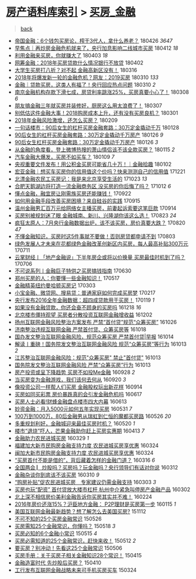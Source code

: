 [房产语料库索引](../../README.md)  > [买房_金融](买房_金融.md)
====
> [back](../README.md)

- [帝国金融：6个钱包买房论，榨干3代人，拿什么养老？](http://jkwz.applinzi.com/ittc/7096319379920913425.html#%E5%B8%9D%E5%9B%BD%E9%87%91%E8%9E%8D%EF%BC%9A6%E4%B8%AA%E9%92%B1%E5%8C%85%E4%B9%B0%E6%88%BF%E8%AE%BA%EF%BC%8C%E6%A6%A8%E5%B9%B23%E4%BB%A3%E4%BA%BA%EF%BC%8C%E6%8B%BF%E4%BB%80%E4%B9%88%E5%85%BB%E8%80%81%EF%BC%9F) 180426 *3647* 
- [早焦点｜再炒房金融危机就来了，央行加息影响二线城市买房](http://jkwz.applinzi.com/ittc/7091011500091376650.html#%E6%97%A9%E7%84%A6%E7%82%B9%EF%BD%9C%E5%86%8D%E7%82%92%E6%88%BF%E9%87%91%E8%9E%8D%E5%8D%B1%E6%9C%BA%E5%B0%B1%E6%9D%A5%E4%BA%86%EF%BC%8C%E5%A4%AE%E8%A1%8C%E5%8A%A0%E6%81%AF%E5%BD%B1%E5%93%8D%E4%BA%8C%E7%BA%BF%E5%9F%8E%E5%B8%82%E4%B9%B0%E6%88%BF) 180412 *18* 
- [利用金融来买房，你就赚大了](http://jkwz.applinzi.com/ittc/7087653121490945034.html#%E5%88%A9%E7%94%A8%E9%87%91%E8%9E%8D%E6%9D%A5%E4%B9%B0%E6%88%BF%EF%BC%8C%E4%BD%A0%E5%B0%B1%E8%B5%9A%E5%A4%A7%E4%BA%86) 180403 *18* 
- [网筹金融：2018年买房贷款什么情况银行不放贷](http://jkwz.applinzi.com/ittc/7087420723113231377.html#%E7%BD%91%E7%AD%B9%E9%87%91%E8%9E%8D%EF%BC%9A2018%E5%B9%B4%E4%B9%B0%E6%88%BF%E8%B4%B7%E6%AC%BE%E4%BB%80%E4%B9%88%E6%83%85%E5%86%B5%E9%93%B6%E8%A1%8C%E4%B8%8D%E6%94%BE%E8%B4%B7) 180402  
- [大学生买房打八折？对不起 金融高新区没有！](http://jkwz.applinzi.com/ittc/7080854016223609873.html#%E5%A4%A7%E5%AD%A6%E7%94%9F%E4%B9%B0%E6%88%BF%E6%89%93%E5%85%AB%E6%8A%98%EF%BC%9F%E5%AF%B9%E4%B8%8D%E8%B5%B7+%E9%87%91%E8%9E%8D%E9%AB%98%E6%96%B0%E5%8C%BA%E6%B2%A1%E6%9C%89%EF%BC%81) 180316  
- [2018年将爆发新一轮的金融危机？网友：2019买房](http://jkwz.applinzi.com/ittc/7078861476087727110.html#2018%E5%B9%B4%E5%B0%86%E7%88%86%E5%8F%91%E6%96%B0%E4%B8%80%E8%BD%AE%E7%9A%84%E9%87%91%E8%9E%8D%E5%8D%B1%E6%9C%BA%EF%BC%9F%E7%BD%91%E5%8F%8B%EF%BC%9A2019%E4%B9%B0%E6%88%BF) 180310 *133* 
- [金融｜贷款买房，这类人有福了！央行回应热点问题](http://jkwz.applinzi.com/ittc/7078661466070975494.html#%E9%87%91%E8%9E%8D%EF%BD%9C%E8%B4%B7%E6%AC%BE%E4%B9%B0%E6%88%BF%EF%BC%8C%E8%BF%99%E7%B1%BB%E4%BA%BA%E6%9C%89%E7%A6%8F%E4%BA%86%EF%BC%81%E5%A4%AE%E8%A1%8C%E5%9B%9E%E5%BA%94%E7%83%AD%E7%82%B9%E9%97%AE%E9%A2%98) 180310 *2* 
- [南京金融机构存款下滑七成，房贷利率跳涨25%，买房真要小心了！](http://jkwz.applinzi.com/ittc/7077884920485905425.html#%E5%8D%97%E4%BA%AC%E9%87%91%E8%9E%8D%E6%9C%BA%E6%9E%84%E5%AD%98%E6%AC%BE%E4%B8%8B%E6%BB%91%E4%B8%83%E6%88%90%EF%BC%8C%E6%88%BF%E8%B4%B7%E5%88%A9%E7%8E%87%E8%B7%B3%E6%B6%A825%25%EF%BC%8C%E4%B9%B0%E6%88%BF%E7%9C%9F%E8%A6%81%E5%B0%8F%E5%BF%83%E4%BA%86%EF%BC%81) 180308 *6* 
- [朋友搞金融三年就买房并装修好，厨房这么用太浪费了！](http://jkwz.applinzi.com/ittc/7077706639241380874.html#%E6%9C%8B%E5%8F%8B%E6%90%9E%E9%87%91%E8%9E%8D%E4%B8%89%E5%B9%B4%E5%B0%B1%E4%B9%B0%E6%88%BF%E5%B9%B6%E8%A3%85%E4%BF%AE%E5%A5%BD%EF%BC%8C%E5%8E%A8%E6%88%BF%E8%BF%99%E4%B9%88%E7%94%A8%E5%A4%AA%E6%B5%AA%E8%B4%B9%E4%BA%86%EF%BC%81) 180307  
- [别低估这件金融大事！2018购房成本上升，还有没有买房良机？](http://jkwz.applinzi.com/ittc/7075594044879406096.html#%E5%88%AB%E4%BD%8E%E4%BC%B0%E8%BF%99%E4%BB%B6%E9%87%91%E8%9E%8D%E5%A4%A7%E4%BA%8B%EF%BC%812018%E8%B4%AD%E6%88%BF%E6%88%90%E6%9C%AC%E4%B8%8A%E5%8D%87%EF%BC%8C%E8%BF%98%E6%9C%89%E6%B2%A1%E6%9C%89%E4%B9%B0%E6%88%BF%E8%89%AF%E6%9C%BA%EF%BC%9F) 180301  
- [2018年金融风险激增，还怎么买房？](http://jkwz.applinzi.com/ittc/7068033909772518406.html#2018%E5%B9%B4%E9%87%91%E8%9E%8D%E9%A3%8E%E9%99%A9%E6%BF%80%E5%A2%9E%EF%BC%8C%E8%BF%98%E6%80%8E%E4%B9%88%E4%B9%B0%E6%88%BF%EF%BC%9F) 180209  
- [一句话楼市：90后女生的杠杆买房金融套路：30万定金撬动千万](http://jkwz.applinzi.com/ittc/7063588731309523975.html#%E4%B8%80%E5%8F%A5%E8%AF%9D%E6%A5%BC%E5%B8%82%EF%BC%9A90%E5%90%8E%E5%A5%B3%E7%94%9F%E7%9A%84%E6%9D%A0%E6%9D%86%E4%B9%B0%E6%88%BF%E9%87%91%E8%9E%8D%E5%A5%97%E8%B7%AF%EF%BC%9A30%E4%B8%87%E5%AE%9A%E9%87%91%E6%92%AC%E5%8A%A8%E5%8D%83%E4%B8%87) 180128  
- [90后女生的杠杆买房金融套路：30万定金撬动千万房产](http://jkwz.applinzi.com/ittc/7062826778534347787.html#90%E5%90%8E%E5%A5%B3%E7%94%9F%E7%9A%84%E6%9D%A0%E6%9D%86%E4%B9%B0%E6%88%BF%E9%87%91%E8%9E%8D%E5%A5%97%E8%B7%AF%EF%BC%9A30%E4%B8%87%E5%AE%9A%E9%87%91%E6%92%AC%E5%8A%A8%E5%8D%83%E4%B8%87%E6%88%BF%E4%BA%A7) 180126 *9* 
- [90后女生杠杆买房金融套路：30万定金撬动千万房产](http://jkwz.applinzi.com/ittc/7062799357756048401.html#90%E5%90%8E%E5%A5%B3%E7%94%9F%E6%9D%A0%E6%9D%86%E4%B9%B0%E6%88%BF%E9%87%91%E8%9E%8D%E5%A5%97%E8%B7%AF%EF%BC%9A30%E4%B8%87%E5%AE%9A%E9%87%91%E6%92%AC%E5%8A%A8%E5%8D%83%E4%B8%87%E6%88%BF%E4%BA%A7) 180126 *3* 
- [从金融的角度看，登上微博热搜的萧山情侣该不该全款买房？](http://jkwz.applinzi.com/ittc/7058583109019108359.html#%E4%BB%8E%E9%87%91%E8%9E%8D%E7%9A%84%E8%A7%92%E5%BA%A6%E7%9C%8B%EF%BC%8C%E7%99%BB%E4%B8%8A%E5%BE%AE%E5%8D%9A%E7%83%AD%E6%90%9C%E7%9A%84%E8%90%A7%E5%B1%B1%E6%83%85%E4%BE%A3%E8%AF%A5%E4%B8%8D%E8%AF%A5%E5%85%A8%E6%AC%BE%E4%B9%B0%E6%88%BF%EF%BC%9F) 180115 *2* 
- [汽车金融大爆发，买房不如买车？](http://jkwz.applinzi.com/ittc/7056619391880266762.html#%E6%B1%BD%E8%BD%A6%E9%87%91%E8%9E%8D%E5%A4%A7%E7%88%86%E5%8F%91%EF%BC%8C%E4%B9%B0%E6%88%BF%E4%B8%8D%E5%A6%82%E4%B9%B0%E8%BD%A6%EF%BC%9F) 180109 *7* 
- [央视重要文件发布！用公积金买房可能省几十万！｜金融拾趣](http://jkwz.applinzi.com/ittc/7053928116399899665.html#%E5%A4%AE%E8%A7%86%E9%87%8D%E8%A6%81%E6%96%87%E4%BB%B6%E5%8F%91%E5%B8%83%EF%BC%81%E7%94%A8%E5%85%AC%E7%A7%AF%E9%87%91%E4%B9%B0%E6%88%BF%E5%8F%AF%E8%83%BD%E7%9C%81%E5%87%A0%E5%8D%81%E4%B8%87%EF%BC%81%EF%BD%9C%E9%87%91%E8%9E%8D%E6%8B%BE%E8%B6%A3) 180102  
- [宏亚金融｜想买车买房你的信用值这个价吗？快来测测自己的信用值](http://jkwz.applinzi.com/ittc/7049453759384519697.html#%E5%AE%8F%E4%BA%9A%E9%87%91%E8%9E%8D%EF%BD%9C%E6%83%B3%E4%B9%B0%E8%BD%A6%E4%B9%B0%E6%88%BF%E4%BD%A0%E7%9A%84%E4%BF%A1%E7%94%A8%E5%80%BC%E8%BF%99%E4%B8%AA%E4%BB%B7%E5%90%97%EF%BC%9F%E5%BF%AB%E6%9D%A5%E6%B5%8B%E6%B5%8B%E8%87%AA%E5%B7%B1%E7%9A%84%E4%BF%A1%E7%94%A8%E5%80%BC) 171221  
- [北漂金融农民工买房记：我是来北京享受生活的](http://jkwz.applinzi.com/ittc/7027614933456520209.html#%E5%8C%97%E6%BC%82%E9%87%91%E8%9E%8D%E5%86%9C%E6%B0%91%E5%B7%A5%E4%B9%B0%E6%88%BF%E8%AE%B0%EF%BC%9A%E6%88%91%E6%98%AF%E6%9D%A5%E5%8C%97%E4%BA%AC%E4%BA%AB%E5%8F%97%E7%94%9F%E6%B4%BB%E7%9A%84) 171023 *13* 
- [合肥天鹅湖边将打造一流金融商务区 没买房的你后悔了吗？](http://jkwz.applinzi.com/ittc/7023335002337707025.html#%E5%90%88%E8%82%A5%E5%A4%A9%E9%B9%85%E6%B9%96%E8%BE%B9%E5%B0%86%E6%89%93%E9%80%A0%E4%B8%80%E6%B5%81%E9%87%91%E8%9E%8D%E5%95%86%E5%8A%A1%E5%8C%BA+%E6%B2%A1%E4%B9%B0%E6%88%BF%E7%9A%84%E4%BD%A0%E5%90%8E%E6%82%94%E4%BA%86%E5%90%97%EF%BC%9F) 171012 *6* 
- [懂点金融，融宜房让刚需族买房还能赚钱！](http://jkwz.applinzi.com/ittc/7016163260980790289.html#%E6%87%82%E7%82%B9%E9%87%91%E8%9E%8D%EF%BC%8C%E8%9E%8D%E5%AE%9C%E6%88%BF%E8%AE%A9%E5%88%9A%E9%9C%80%E6%97%8F%E4%B9%B0%E6%88%BF%E8%BF%98%E8%83%BD%E8%B5%9A%E9%92%B1%EF%BC%81) 170922  
- [如何用金融手段改善买房困境？来自硅谷的实践](http://jkwz.applinzi.com/ittc/7013490889559917584.html#%E5%A6%82%E4%BD%95%E7%94%A8%E9%87%91%E8%9E%8D%E6%89%8B%E6%AE%B5%E6%94%B9%E5%96%84%E4%B9%B0%E6%88%BF%E5%9B%B0%E5%A2%83%EF%BC%9F%E6%9D%A5%E8%87%AA%E7%A1%85%E8%B0%B7%E7%9A%84%E5%AE%9E%E8%B7%B5) 170915  
- [温州金融男汇百万元给网络女主播买房，前妻起诉索要这笔巨款](http://jkwz.applinzi.com/ittc/7013286521740985105.html#%E6%B8%A9%E5%B7%9E%E9%87%91%E8%9E%8D%E7%94%B7%E6%B1%87%E7%99%BE%E4%B8%87%E5%85%83%E7%BB%99%E7%BD%91%E7%BB%9C%E5%A5%B3%E4%B8%BB%E6%92%AD%E4%B9%B0%E6%88%BF%EF%BC%8C%E5%89%8D%E5%A6%BB%E8%B5%B7%E8%AF%89%E7%B4%A2%E8%A6%81%E8%BF%99%E7%AC%94%E5%B7%A8%E6%AC%BE) 170914  
- [买房别被规划迷了眼 金融城南、新川、兴隆湖你该这么选！](http://jkwz.applinzi.com/ittc/7004998481452991504.html#%E4%B9%B0%E6%88%BF%E5%88%AB%E8%A2%AB%E8%A7%84%E5%88%92%E8%BF%B7%E4%BA%86%E7%9C%BC+%E9%87%91%E8%9E%8D%E5%9F%8E%E5%8D%97%E3%80%81%E6%96%B0%E5%B7%9D%E3%80%81%E5%85%B4%E9%9A%86%E6%B9%96%E4%BD%A0%E8%AF%A5%E8%BF%99%E4%B9%88%E9%80%89%EF%BC%81) 170823 *24* 
- [疯狂太原人：7月央行金融数据出炉，该不该买房，房价真要大跌？](http://jkwz.applinzi.com/ittc/7003936754380571665.html#%E7%96%AF%E7%8B%82%E5%A4%AA%E5%8E%9F%E4%BA%BA%EF%BC%9A7%E6%9C%88%E5%A4%AE%E8%A1%8C%E9%87%91%E8%9E%8D%E6%95%B0%E6%8D%AE%E5%87%BA%E7%82%89%EF%BC%8C%E8%AF%A5%E4%B8%8D%E8%AF%A5%E4%B9%B0%E6%88%BF%EF%BC%8C%E6%88%BF%E4%BB%B7%E7%9C%9F%E8%A6%81%E5%A4%A7%E8%B7%8C%EF%BC%9F) 170820 *47* 
- [不懂金融知识，买房时这5件事就不要做！否则房贷都申请不到](http://jkwz.applinzi.com/ittc/6997627208322253840.html#%E4%B8%8D%E6%87%82%E9%87%91%E8%9E%8D%E7%9F%A5%E8%AF%86%EF%BC%8C%E4%B9%B0%E6%88%BF%E6%97%B6%E8%BF%995%E4%BB%B6%E4%BA%8B%E5%B0%B1%E4%B8%8D%E8%A6%81%E5%81%9A%EF%BC%81%E5%90%A6%E5%88%99%E6%88%BF%E8%B4%B7%E9%83%BD%E7%94%B3%E8%AF%B7%E4%B8%8D%E5%88%B0) 170803  
- [绿色发展人才未来在花都绿色金融改革创新区内买房，每人最高补贴300万元](http://jkwz.applinzi.com/ittc/6989104195914171409.html#%E7%BB%BF%E8%89%B2%E5%8F%91%E5%B1%95%E4%BA%BA%E6%89%8D%E6%9C%AA%E6%9D%A5%E5%9C%A8%E8%8A%B1%E9%83%BD%E7%BB%BF%E8%89%B2%E9%87%91%E8%9E%8D%E6%94%B9%E9%9D%A9%E5%88%9B%E6%96%B0%E5%8C%BA%E5%86%85%E4%B9%B0%E6%88%BF%EF%BC%8C%E6%AF%8F%E4%BA%BA%E6%9C%80%E9%AB%98%E8%A1%A5%E8%B4%B4300%E4%B8%87%E5%85%83) 170711  
- [云掌财经丨「地产金融说」下半年房企或将以价换量 买房最佳时机到了吗？](http://jkwz.applinzi.com/ittc/6987205766766134277.html#%E4%BA%91%E6%8E%8C%E8%B4%A2%E7%BB%8F%E4%B8%A8%E3%80%8C%E5%9C%B0%E4%BA%A7%E9%87%91%E8%9E%8D%E8%AF%B4%E3%80%8D%E4%B8%8B%E5%8D%8A%E5%B9%B4%E6%88%BF%E4%BC%81%E6%88%96%E5%B0%86%E4%BB%A5%E4%BB%B7%E6%8D%A2%E9%87%8F+%E4%B9%B0%E6%88%BF%E6%9C%80%E4%BD%B3%E6%97%B6%E6%9C%BA%E5%88%B0%E4%BA%86%E5%90%97%EF%BC%9F) 170706  
- [不可说系列丨金融巨子特供之买房搞钱指南](http://jkwz.applinzi.com/ittc/6984952273242178565.html#%E4%B8%8D%E5%8F%AF%E8%AF%B4%E7%B3%BB%E5%88%97%E4%B8%A8%E9%87%91%E8%9E%8D%E5%B7%A8%E5%AD%90%E7%89%B9%E4%BE%9B%E4%B9%8B%E4%B9%B0%E6%88%BF%E6%90%9E%E9%92%B1%E6%8C%87%E5%8D%97) 170630  
- [郑州买房的人：你要懂一些金融知识！](http://jkwz.applinzi.com/ittc/6968573890782561285.html#%E9%83%91%E5%B7%9E%E4%B9%B0%E6%88%BF%E7%9A%84%E4%BA%BA%EF%BC%9A%E4%BD%A0%E8%A6%81%E6%87%82%E4%B8%80%E4%BA%9B%E9%87%91%E8%9E%8D%E7%9F%A5%E8%AF%86%EF%BC%81) 170517  
- [金融精英纽约曼哈顿买房记](http://jkwz.applinzi.com/ittc/6940786288134456324.html#%E9%87%91%E8%9E%8D%E7%B2%BE%E8%8B%B1%E7%BA%BD%E7%BA%A6%E6%9B%BC%E5%93%88%E9%A1%BF%E4%B9%B0%E6%88%BF%E8%AE%B0) 170303  
- [小宝金融、微贷网、搜易贷：普通家庭如何完成买房梦](http://jkwz.applinzi.com/ittc/6935695730206573573.html#%E5%B0%8F%E5%AE%9D%E9%87%91%E8%9E%8D%E3%80%81%E5%BE%AE%E8%B4%B7%E7%BD%91%E3%80%81%E6%90%9C%E6%98%93%E8%B4%B7%EF%BC%9A%E6%99%AE%E9%80%9A%E5%AE%B6%E5%BA%AD%E5%A6%82%E4%BD%95%E5%AE%8C%E6%88%90%E4%B9%B0%E6%88%BF%E6%A2%A6) 170217  
- [央行发布2016全年金融数据：超四成贷款用于买房！](http://jkwz.applinzi.com/ittc/6924778090437018629.html#%E5%A4%AE%E8%A1%8C%E5%8F%91%E5%B8%832016%E5%85%A8%E5%B9%B4%E9%87%91%E8%9E%8D%E6%95%B0%E6%8D%AE%EF%BC%9A%E8%B6%85%E5%9B%9B%E6%88%90%E8%B4%B7%E6%AC%BE%E7%94%A8%E4%BA%8E%E4%B9%B0%E6%88%BF%EF%BC%81) 170119 *1* 
- [如果没有金融贷款，你还会奋不顾身的买房吗](http://jkwz.applinzi.com/ittc/6912168204624724996.html#%E5%A6%82%E6%9E%9C%E6%B2%A1%E6%9C%89%E9%87%91%E8%9E%8D%E8%B4%B7%E6%AC%BE%EF%BC%8C%E4%BD%A0%E8%BF%98%E4%BC%9A%E5%A5%8B%E4%B8%8D%E9%A1%BE%E8%BA%AB%E7%9A%84%E4%B9%B0%E6%88%BF%E5%90%97) 161218 *16* 
- [北京楼市僵持观望 买房者分散投资互联网金融增收益](http://jkwz.applinzi.com/ittc/6907085848901583877.html#%E5%8C%97%E4%BA%AC%E6%A5%BC%E5%B8%82%E5%83%B5%E6%8C%81%E8%A7%82%E6%9C%9B+%E4%B9%B0%E6%88%BF%E8%80%85%E5%88%86%E6%95%A3%E6%8A%95%E8%B5%84%E4%BA%92%E8%81%94%E7%BD%91%E9%87%91%E8%9E%8D%E5%A2%9E%E6%94%B6%E7%9B%8A) 161202  
- [扬州互联网金融风险整治方案发布 严禁“首付贷”规范“众筹买房”](http://jkwz.applinzi.com/ittc/6893237131169760260.html#%E6%89%AC%E5%B7%9E%E4%BA%92%E8%81%94%E7%BD%91%E9%87%91%E8%9E%8D%E9%A3%8E%E9%99%A9%E6%95%B4%E6%B2%BB%E6%96%B9%E6%A1%88%E5%8F%91%E5%B8%83+%E4%B8%A5%E7%A6%81%E2%80%9C%E9%A6%96%E4%BB%98%E8%B4%B7%E2%80%9D%E8%A7%84%E8%8C%83%E2%80%9C%E4%BC%97%E7%AD%B9%E4%B9%B0%E6%88%BF%E2%80%9D) 161026  
- [济南整治违规互联网金融 严禁首付贷、众筹买房等](http://jkwz.applinzi.com/ittc/6890245884113060868.html#%E6%B5%8E%E5%8D%97%E6%95%B4%E6%B2%BB%E8%BF%9D%E8%A7%84%E4%BA%92%E8%81%94%E7%BD%91%E9%87%91%E8%9E%8D+%E4%B8%A5%E7%A6%81%E9%A6%96%E4%BB%98%E8%B4%B7%E3%80%81%E4%BC%97%E7%AD%B9%E4%B9%B0%E6%88%BF%E7%AD%89) 161018  
- [国办发文整治互联网金融风险，规范众筹买房 严禁首付贷|早报](http://jkwz.applinzi.com/ittc/6888755460357751813.html#%E5%9B%BD%E5%8A%9E%E5%8F%91%E6%96%87%E6%95%B4%E6%B2%BB%E4%BA%92%E8%81%94%E7%BD%91%E9%87%91%E8%9E%8D%E9%A3%8E%E9%99%A9%EF%BC%8C%E8%A7%84%E8%8C%83%E4%BC%97%E7%AD%B9%E4%B9%B0%E6%88%BF+%E4%B8%A5%E7%A6%81%E9%A6%96%E4%BB%98%E8%B4%B7%7C%E6%97%A9%E6%8A%A5) 161014  
- [解读丨重磅！国务院发文整治互联网金融风险 规范“众筹买房”等行为](http://jkwz.applinzi.com/ittc/6888588593936729092.html#%E8%A7%A3%E8%AF%BB%E4%B8%A8%E9%87%8D%E7%A3%85%EF%BC%81%E5%9B%BD%E5%8A%A1%E9%99%A2%E5%8F%91%E6%96%87%E6%95%B4%E6%B2%BB%E4%BA%92%E8%81%94%E7%BD%91%E9%87%91%E8%9E%8D%E9%A3%8E%E9%99%A9+%E8%A7%84%E8%8C%83%E2%80%9C%E4%BC%97%E7%AD%B9%E4%B9%B0%E6%88%BF%E2%80%9D%E7%AD%89%E8%A1%8C%E4%B8%BA) 161013 *2* 
- [江苏整治互联网金融风险：规范&quot;众筹买房&quot; 禁止&quot;首付贷&quot;](http://jkwz.applinzi.com/ittc/6888569325258015748.html#%E6%B1%9F%E8%8B%8F%E6%95%B4%E6%B2%BB%E4%BA%92%E8%81%94%E7%BD%91%E9%87%91%E8%9E%8D%E9%A3%8E%E9%99%A9%EF%BC%9A%E8%A7%84%E8%8C%83%26quot%3B%E4%BC%97%E7%AD%B9%E4%B9%B0%E6%88%BF%26quot%3B+%E7%A6%81%E6%AD%A2%26quot%3B%E9%A6%96%E4%BB%98%E8%B4%B7%26quot%3B) 161013  
- [国务院发文整治互联网金融风险 严禁“众筹买房”行为](http://jkwz.applinzi.com/ittc/6888508459632296965.html#%E5%9B%BD%E5%8A%A1%E9%99%A2%E5%8F%91%E6%96%87%E6%95%B4%E6%B2%BB%E4%BA%92%E8%81%94%E7%BD%91%E9%87%91%E8%9E%8D%E9%A3%8E%E9%99%A9+%E4%B8%A5%E7%A6%81%E2%80%9C%E4%BC%97%E7%AD%B9%E4%B9%B0%E6%88%BF%E2%80%9D%E8%A1%8C%E4%B8%BA) 161013  
- [房产投资或呈下降趋势 买房不如投Me金融](http://jkwz.applinzi.com/ittc/6882974544716891141.html#%E6%88%BF%E4%BA%A7%E6%8A%95%E8%B5%84%E6%88%96%E5%91%88%E4%B8%8B%E9%99%8D%E8%B6%8B%E5%8A%BF+%E4%B9%B0%E6%88%BF%E4%B8%8D%E5%A6%82%E6%8A%95Me%E9%87%91%E8%9E%8D) 160928 *2* 
- [当买房变为金融游戏，我们该何去何从](http://jkwz.applinzi.com/ittc/6879998198566880261.html#%E5%BD%93%E4%B9%B0%E6%88%BF%E5%8F%98%E4%B8%BA%E9%87%91%E8%9E%8D%E6%B8%B8%E6%88%8F%EF%BC%8C%E6%88%91%E4%BB%AC%E8%AF%A5%E4%BD%95%E5%8E%BB%E4%BD%95%E4%BB%8E) 160920 *3* 
- [像投资公司一样帮人们买房  金融股权玩出新花样](http://jkwz.applinzi.com/ittc/6877746824818983941.html#%E5%83%8F%E6%8A%95%E8%B5%84%E5%85%AC%E5%8F%B8%E4%B8%80%E6%A0%B7%E5%B8%AE%E4%BA%BA%E4%BB%AC%E4%B9%B0%E6%88%BF++%E9%87%91%E8%9E%8D%E8%82%A1%E6%9D%83%E7%8E%A9%E5%87%BA%E6%96%B0%E8%8A%B1%E6%A0%B7) 160914  
- [买房如同买彩票 房价暴跌真的会引发金融危机吗](http://jkwz.applinzi.com/ittc/6844725501335438341.html#%E4%B9%B0%E6%88%BF%E5%A6%82%E5%90%8C%E4%B9%B0%E5%BD%A9%E7%A5%A8+%E6%88%BF%E4%BB%B7%E6%9A%B4%E8%B7%8C%E7%9C%9F%E7%9A%84%E4%BC%9A%E5%BC%95%E5%8F%91%E9%87%91%E8%9E%8D%E5%8D%B1%E6%9C%BA%E5%90%97) 160617  
- [买房人士必看!财蜂金融盘点楼市四大内幕](http://jkwz.applinzi.com/ittc/6843265906788271109.html#%E4%B9%B0%E6%88%BF%E4%BA%BA%E5%A3%AB%E5%BF%85%E7%9C%8B%21%E8%B4%A2%E8%9C%82%E9%87%91%E8%9E%8D%E7%9B%98%E7%82%B9%E6%A5%BC%E5%B8%82%E5%9B%9B%E5%A4%A7%E5%86%85%E5%B9%95) 160613  
- [妙资金融：月入5000元如何五年实现买房](http://jkwz.applinzi.com/ittc/6838402572029002756.html#%E5%A6%99%E8%B5%84%E9%87%91%E8%9E%8D%EF%BC%9A%E6%9C%88%E5%85%A55000%E5%85%83%E5%A6%82%E4%BD%95%E4%BA%94%E5%B9%B4%E5%AE%9E%E7%8E%B0%E4%B9%B0%E6%88%BF) 160531 *7* 
- [100万到1000万，80后金融男从瑞虹到仁恒的魔都买房路](http://jkwz.applinzi.com/ittc/6836581753015501829.html#100%E4%B8%87%E5%88%B01000%E4%B8%87%EF%BC%8C80%E5%90%8E%E9%87%91%E8%9E%8D%E7%94%B7%E4%BB%8E%E7%91%9E%E8%99%B9%E5%88%B0%E4%BB%81%E6%81%92%E7%9A%84%E9%AD%94%E9%83%BD%E4%B9%B0%E6%88%BF%E8%B7%AF) 160526 *20* 
- [多重规划利好，金融城迎来最佳买房时机？](http://jkwz.applinzi.com/ittc/6834320262140789764.html#%E5%A4%9A%E9%87%8D%E8%A7%84%E5%88%92%E5%88%A9%E5%A5%BD%EF%BC%8C%E9%87%91%E8%9E%8D%E5%9F%8E%E8%BF%8E%E6%9D%A5%E6%9C%80%E4%BD%B3%E4%B9%B0%E6%88%BF%E6%97%B6%E6%9C%BA%EF%BC%9F) 160520 *1* 
- [楼市“退烧”吓人，芒果金融助你赶上买房实惠期](http://jkwz.applinzi.com/ittc/6820603554762851332.html#%E6%A5%BC%E5%B8%82%E2%80%9C%E9%80%80%E7%83%A7%E2%80%9D%E5%90%93%E4%BA%BA%EF%BC%8C%E8%8A%92%E6%9E%9C%E9%87%91%E8%9E%8D%E5%8A%A9%E4%BD%A0%E8%B5%B6%E4%B8%8A%E4%B9%B0%E6%88%BF%E5%AE%9E%E6%83%A0%E6%9C%9F) 160413 *7* 
- [金融助力农民进城买房](http://jkwz.applinzi.com/ittc/6815031200640926725.html#%E9%87%91%E8%9E%8D%E5%8A%A9%E5%8A%9B%E5%86%9C%E6%B0%91%E8%BF%9B%E5%9F%8E%E4%B9%B0%E6%88%BF) 160329 *1* 
- [福建加大新市民购房金融支持力度 农民进城买房享优惠](http://jkwz.applinzi.com/ittc/6813063547353302021.html#%E7%A6%8F%E5%BB%BA%E5%8A%A0%E5%A4%A7%E6%96%B0%E5%B8%82%E6%B0%91%E8%B4%AD%E6%88%BF%E9%87%91%E8%9E%8D%E6%94%AF%E6%8C%81%E5%8A%9B%E5%BA%A6+%E5%86%9C%E6%B0%91%E8%BF%9B%E5%9F%8E%E4%B9%B0%E6%88%BF%E4%BA%AB%E4%BC%98%E6%83%A0) 160324  
- [闽加大新市民购房金融支持力度 农民进城买房享优惠](http://jkwz.applinzi.com/ittc/6813050140986180612.html#%E9%97%BD%E5%8A%A0%E5%A4%A7%E6%96%B0%E5%B8%82%E6%B0%91%E8%B4%AD%E6%88%BF%E9%87%91%E8%9E%8D%E6%94%AF%E6%8C%81%E5%8A%9B%E5%BA%A6+%E5%86%9C%E6%B0%91%E8%BF%9B%E5%9F%8E%E4%B9%B0%E6%88%BF%E4%BA%AB%E4%BC%98%E6%83%A0) 160324  
- [“买房首付不能是借的”，背后藏着怎样的金融门道？](http://jkwz.applinzi.com/ittc/6810114452456211460.html#%E2%80%9C%E4%B9%B0%E6%88%BF%E9%A6%96%E4%BB%98%E4%B8%8D%E8%83%BD%E6%98%AF%E5%80%9F%E7%9A%84%E2%80%9D%EF%BC%8C%E8%83%8C%E5%90%8E%E8%97%8F%E7%9D%80%E6%80%8E%E6%A0%B7%E7%9A%84%E9%87%91%E8%9E%8D%E9%97%A8%E9%81%93%EF%BC%9F) 160316 *6* 
- [全国两会 ▏炒股吗？买房吗？玩金融吗？央行领导们有话对你说](http://jkwz.applinzi.com/ittc/6808774516637434884.html#%E5%85%A8%E5%9B%BD%E4%B8%A4%E4%BC%9A+%E2%96%8F%E7%82%92%E8%82%A1%E5%90%97%EF%BC%9F%E4%B9%B0%E6%88%BF%E5%90%97%EF%BC%9F%E7%8E%A9%E9%87%91%E8%9E%8D%E5%90%97%EF%BC%9F%E5%A4%AE%E8%A1%8C%E9%A2%86%E5%AF%BC%E4%BB%AC%E6%9C%89%E8%AF%9D%E5%AF%B9%E4%BD%A0%E8%AF%B4) 160312  
- [金融杂谈你到底该不该买房](http://jkwz.applinzi.com/ittc/6807737242290226180.html#%E9%87%91%E8%9E%8D%E6%9D%82%E8%B0%88%E4%BD%A0%E5%88%B0%E5%BA%95%E8%AF%A5%E4%B8%8D%E8%AF%A5%E4%B9%B0%E6%88%BF) 160310 *9* 
- [“购房补贴”促农民进城买房　专家建议仍需金融支持](http://jkwz.applinzi.com/ittc/6805387788555912196.html#%E2%80%9C%E8%B4%AD%E6%88%BF%E8%A1%A5%E8%B4%B4%E2%80%9D%E4%BF%83%E5%86%9C%E6%B0%91%E8%BF%9B%E5%9F%8E%E4%B9%B0%E6%88%BF%E3%80%80%E4%B8%93%E5%AE%B6%E5%BB%BA%E8%AE%AE%E4%BB%8D%E9%9C%80%E9%87%91%E8%9E%8D%E6%94%AF%E6%8C%81) 160303 *3* 
- [买房也玩“配资” 首付贷放大楼市杠杆 杭州中介紧急叫停房产金融产品](http://jkwz.applinzi.com/ittc/6804875652746445829.html#%E4%B9%B0%E6%88%BF%E4%B9%9F%E7%8E%A9%E2%80%9C%E9%85%8D%E8%B5%84%E2%80%9D+%E9%A6%96%E4%BB%98%E8%B4%B7%E6%94%BE%E5%A4%A7%E6%A5%BC%E5%B8%82%E6%9D%A0%E6%9D%86+%E6%9D%AD%E5%B7%9E%E4%B8%AD%E4%BB%8B%E7%B4%A7%E6%80%A5%E5%8F%AB%E5%81%9C%E6%88%BF%E4%BA%A7%E9%87%91%E8%9E%8D%E4%BA%A7%E5%93%81) 160302  
- [北上深不相信房价美利金融告诉你买房其实并不难！](http://jkwz.applinzi.com/ittc/6802337503306580997.html#%E5%8C%97%E4%B8%8A%E6%B7%B1%E4%B8%8D%E7%9B%B8%E4%BF%A1%E6%88%BF%E4%BB%B7%E7%BE%8E%E5%88%A9%E9%87%91%E8%9E%8D%E5%91%8A%E8%AF%89%E4%BD%A0%E4%B9%B0%E6%88%BF%E5%85%B6%E5%AE%9E%E5%B9%B6%E4%B8%8D%E9%9A%BE%EF%BC%81) 160224  
- [2016年房价还涨15%？沪臣地方金融： P2P理财是买房第一步](http://jkwz.applinzi.com/ittc/6787506509340738564.html#2016%E5%B9%B4%E6%88%BF%E4%BB%B7%E8%BF%98%E6%B6%A815%25%EF%BC%9F%E6%B2%AA%E8%87%A3%E5%9C%B0%E6%96%B9%E9%87%91%E8%9E%8D%EF%BC%9A+P2P%E7%90%86%E8%B4%A2%E6%98%AF%E4%B9%B0%E6%88%BF%E7%AC%AC%E4%B8%80%E6%AD%A5) 160115 *1* 
- [美国互联网金融最新趋势？想了解怎么去美国买房?](http://jkwz.applinzi.com/ittc/6763782483892241412.html#%E7%BE%8E%E5%9B%BD%E4%BA%92%E8%81%94%E7%BD%91%E9%87%91%E8%9E%8D%E6%9C%80%E6%96%B0%E8%B6%8B%E5%8A%BF%EF%BC%9F%E6%83%B3%E4%BA%86%E8%A7%A3%E6%80%8E%E4%B9%88%E5%8E%BB%E7%BE%8E%E5%9B%BD%E4%B9%B0%E6%88%BF%3F) 151112  
- [不可不知的25个买房金融常识](http://jkwz.applinzi.com/ittc/547650611415661348.html#%E4%B8%8D%E5%8F%AF%E4%B8%8D%E7%9F%A5%E7%9A%8425%E4%B8%AA%E4%B9%B0%E6%88%BF%E9%87%91%E8%9E%8D%E5%B8%B8%E8%AF%86) 150526  
- [买房需知25个金融常识，你懂吗？](http://jkwz.applinzi.com/ittc/547650611413394922.html#%E4%B9%B0%E6%88%BF%E9%9C%80%E7%9F%A525%E4%B8%AA%E9%87%91%E8%9E%8D%E5%B8%B8%E8%AF%86%EF%BC%8C%E4%BD%A0%E6%87%82%E5%90%97%EF%BC%9F) 150518 *3* 
- [买房必知的6个金融小常识](http://jkwz.applinzi.com/ittc/547650611412729709.html#%E4%B9%B0%E6%88%BF%E5%BF%85%E7%9F%A5%E7%9A%846%E4%B8%AA%E9%87%91%E8%9E%8D%E5%B0%8F%E5%B8%B8%E8%AF%86) 150515 *4* 
- [买房必需知道的25个金融常识，赶快来收！](http://jkwz.applinzi.com/ittc/547650611409010451.html#%E4%B9%B0%E6%88%BF%E5%BF%85%E9%9C%80%E7%9F%A5%E9%81%93%E7%9A%8425%E4%B8%AA%E9%87%91%E8%9E%8D%E5%B8%B8%E8%AF%86%EF%BC%8C%E8%B5%B6%E5%BF%AB%E6%9D%A5%E6%94%B6%EF%BC%81) 150512 *2* 
- [要买房？别冲动！先看这25个金融常识](http://jkwz.applinzi.com/ittc/547650611410068111.html#%E8%A6%81%E4%B9%B0%E6%88%BF%EF%BC%9F%E5%88%AB%E5%86%B2%E5%8A%A8%EF%BC%81%E5%85%88%E7%9C%8B%E8%BF%9925%E4%B8%AA%E9%87%91%E8%9E%8D%E5%B8%B8%E8%AF%86) 150506  
- [买房手册：关于买房子相关金融知识28个常识！](http://jkwz.applinzi.com/ittc/547650611404196723.html#%E4%B9%B0%E6%88%BF%E6%89%8B%E5%86%8C%EF%BC%9A%E5%85%B3%E4%BA%8E%E4%B9%B0%E6%88%BF%E5%AD%90%E7%9B%B8%E5%85%B3%E9%87%91%E8%9E%8D%E7%9F%A5%E8%AF%8628%E4%B8%AA%E5%B8%B8%E8%AF%86%EF%BC%81) 150415  
- [金融造富时代 先炒股后买房？](http://jkwz.applinzi.com/ittc/547650611404964609.html#%E9%87%91%E8%9E%8D%E9%80%A0%E5%AF%8C%E6%97%B6%E4%BB%A3+%E5%85%88%E7%82%92%E8%82%A1%E5%90%8E%E4%B9%B0%E6%88%BF%EF%BC%9F) 150410  
- [工行发布互联网金融战略未来可手机买房买车](http://jkwz.applinzi.com/ittc/547650611397813391.html#%E5%B7%A5%E8%A1%8C%E5%8F%91%E5%B8%83%E4%BA%92%E8%81%94%E7%BD%91%E9%87%91%E8%9E%8D%E6%88%98%E7%95%A5%E6%9C%AA%E6%9D%A5%E5%8F%AF%E6%89%8B%E6%9C%BA%E4%B9%B0%E6%88%BF%E4%B9%B0%E8%BD%A6) 150324  
